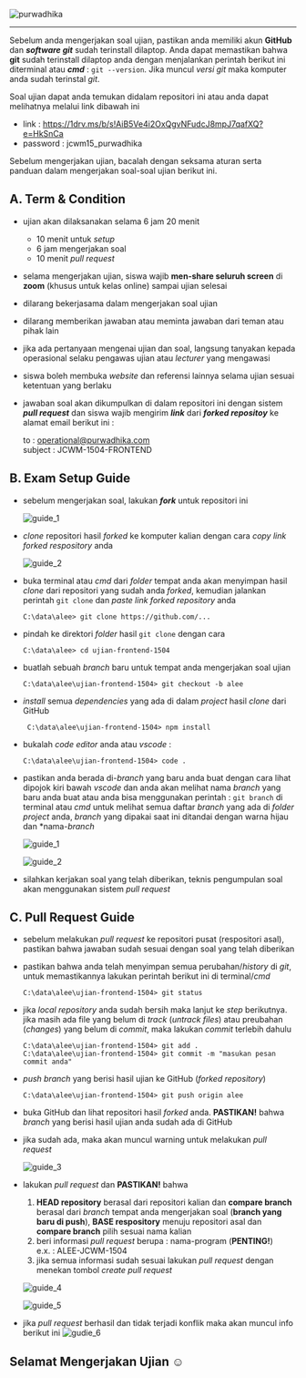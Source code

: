 ![purwadhika](https://dm2302files.storage.live.com/y4mXzhUZVMNL_p9tVgW1HqlEUJa6ppyVCfKnxxFC4x5nfuSs_-NnMTSOFdPq6MIGrxKEZW8uGWVreQ9awWZboO6NydIZpac87UZ48QL0Y40HZv-uJOAAqVADo9m_ZBZ5ThfKAaFnCabsFufrOnkmjwdWVsaFcPVmaha7sQOlW0jmQwbbEGmbVih8UC2ouXKKdRs?width=256&height=39&cropmode=none)

---
Sebelum anda mengerjakan soal ujian, pastikan anda memiliki akun **GitHub** dan ***software git*** sudah terinstall dilaptop. Anda dapat memastikan bahwa **git** sudah terinstall dilaptop anda dengan menjalankan perintah berikut ini diterminal atau ***cmd*** : ``` git --version ```. Jika muncul *versi git* maka komputer anda sudah terinstal *git*.

Soal ujian dapat anda temukan didalam repositori ini atau anda dapat melihatnya melalui link dibawah ini

- link : https://1drv.ms/b/s!AiB5Ve4i2OxQgvNFudcJ8mpJ7qafXQ?e=HkSnCa
- password : jcwm15_purwadhika

Sebelum mengerjakan ujian, bacalah dengan seksama aturan serta panduan dalam mengerjakan soal-soal ujian berikut ini.

## A. Term & Condition
- ujian akan dilaksanakan selama 6 jam 20 menit
    - 10 menit untuk *setup*
    - 6 jam mengerjakan soal
    - 10 menit *pull request*
- selama mengerjakan ujian, siswa wajib **men-share seluruh screen** di **zoom** (khusus untuk kelas online) sampai ujian selesai
- dilarang bekerjasama dalam mengerjakan soal ujian
- dilarang memberikan jawaban atau meminta jawaban dari teman atau pihak lain
- jika ada pertanyaan mengenai ujian dan soal, langsung tanyakan kepada operasional selaku pengawas ujian atau *lecturer* yang mengawasi
- siswa boleh membuka *website* dan referensi lainnya selama ujian sesuai ketentuan yang berlaku
- jawaban soal akan dikumpulkan di dalam repositori ini dengan sistem ***pull request*** dan siswa wajib mengirim ***link*** dari ***forked repositoy*** ke alamat email berikut ini :<br>

    to : operational@purwadhika.com <br>
    subject : JCWM-1504-FRONTEND

## B. Exam Setup Guide
- sebelum mengerjakan soal, lakukan ***fork*** untuk repositori ini

    ![guide_1](https://dm2302files.storage.live.com/y4mPM_i6lwI5k82Ir4gCZ_iG2pyP67UhSVdVDnXxY7pavQzUXOFoRhblnD7tH4UyyvIdMs5jKUeX04maDpMg8lm2xVybajcR4oKSo13SyRlQoizTsMIaBj1oRcS1X3hOXahuJ0S9RM64NNzskC016XEiY8SVoAORMWYw9twz0MNgzgebD8G-fqIiwFdk4n8KSky?width=597&height=341&cropmode=none)

- *clone* repositori hasil *forked* ke komputer kalian dengan cara *copy link forked respository* anda

    ![guide_2](https://dm2302files.storage.live.com/y4mzT4HSyqpKbCUVhsB8KhMhzEWR5SIZ_A_dtPrbBiHa7biMZOL3jZKeAicOezFOJIMPkZBsBjEDSp_Hms7JT4uItEq_k8fCzJDxUEE5mtie2mbf7-bm0E1D3pX_MlHs_AXBvIhe0qcaLxOyuuJpRcazzwAxPPpNMWXcuM4abFazCFPuSSBPksXtRhjjxgzOVbh?width=515&height=339&cropmode=none)

- buka terminal atau *cmd* dari *folder* tempat anda akan menyimpan hasil *clone* dari repositori yang sudah anda *forked*, kemudian jalankan perintah ```git clone``` dan *paste link forked repository* anda

    ```C:\data\alee> git clone https://github.com/...```

- pindah ke direktori *folder* hasil ```git clone``` dengan cara

    ``` C:\data\alee> cd ujian-frontend-1504 ``` 

- buatlah sebuah *branch* baru untuk tempat anda mengerjakan soal ujian

    ``` C:\data\alee\ujian-frontend-1504> git checkout -b alee ```

- *install* semua *dependencies* yang ada di dalam *project* hasil *clone* dari GitHub
    
    ``` C:\data\alee\ujian-frontend-1504> npm install```

- bukalah *code editor* anda atau *vscode* : 

    ``` C:\data\alee\ujian-frontend-1504> code . ```

- pastikan anda berada di-*branch* yang baru anda buat dengan cara lihat dipojok kiri bawah *vscode* dan anda akan melihat nama *branch* yang baru anda buat atau anda bisa menggunakan perintah : ``` git branch ``` di terminal atau *cmd* untuk melihat semua daftar *branch* yang ada di *folder project* anda, *branch* yang dipakai saat ini ditandai dengan warna hijau dan *nama-*branch*

    ![guide_1](https://dm2302files.storage.live.com/y4mTorNOXI0WSTMrSSxOS3W8UVAiJWTfH8IRe-Lj2Ww019HFSWLxdr-vDZ4yLWCFvQ-Iv398wwWa-Yqycn6jZvnODx9p4rXcMEhCiyiXpWgHGvr-zqUx9bNMVDtWAJix6bckKeSJS5GUb3F5hBmSjYekhEWysT8ZLrQNQQmIzKvUMKhN27VRh-gQFo9HJa__k9C?width=556&height=52&cropmode=none)
    
    ![guide_2](https://dm2302files.storage.live.com/y4mnrahhV9vqrSD3voIbCSyXPICxKLlakBAuuVq7HHmKZxWLaN9rVSd7RSj0aJE78qgRbwTwWrdYbAztQdXX0izM6gosefVDbtqqs4VjaTOAdMBOt2rapuVOImKcoPXpy-MA-Pc495WT0qLpYDyGIY0a3oI1_eVShzOS4bw1hdvEsiwxBwriAH9haI2ACkbUiIH?width=502&height=280&cropmode=none)

- silahkan kerjakan soal yang telah diberikan, teknis pengumpulan soal akan menggunakan sistem *pull request*

## C. Pull Request Guide
- sebelum melakukan *pull request* ke repositori pusat (respositori asal), pastikan bahwa jawaban sudah sesuai dengan soal yang telah diberikan
- pastikan bahwa anda telah menyimpan semua perubahan/*history* di *git*, untuk memastikannya lakukan perintah berikut ini di terminal/*cmd*

    ```C:\data\alee\ujian-frontend-1504> git status ```

- jika *local repository* anda sudah bersih maka lanjut ke *step* berikutnya. jika masih ada file yang belum di *track* (*untrack files*) atau preubahan (*changes*) yang belum di *commit*, maka lakukan *commit* terlebih dahulu

    ``` C:\data\alee\ujian-frontend-1504> git add . ``` <br>
    ``` C:\data\alee\ujian-frontend-1504> git commit -m "masukan pesan commit anda" ```

- *push branch* yang berisi hasil ujian ke GitHub (*forked repository*)

    ``` C:\data\alee\ujian-frontend-1504> git push origin alee ```

- buka GitHub dan lihat repositori hasil *forked* anda. **PASTIKAN!** bahwa *branch* yang berisi hasil ujian anda sudah ada di GitHub
- jika sudah ada, maka akan muncul warning untuk melakukan *pull request*

    ![guide_3](https://dm2302files.storage.live.com/y4mGa9MZeTWjTugH7OccfcgOb2Oni0Gutykiq0tuews5srteWd0dNZIAM6knsq4f1BqjX1rz0PHR1bd7qWK7mYR5KwrCUe_Z3VoC4bkQyDaNjuHCCpSvAoIUuHfwg72xr9oU6kmH6dv5Pz9G1uJkFtQmWH4wDqV5xrlh6fDNv-O-oeZpLGnG4cSkJB0fulX_5m4?width=456&height=203&cropmode=none)

- lakukan *pull request* dan **PASTIKAN!** bahwa
    1. **HEAD repository** berasal dari repositori kalian dan **compare branch** berasal dari *branch* tempat anda mengerjakan soal (**branch yang baru di push**), **BASE respository** menuju repositori asal dan **compare branch** pilih sesuai nama kalian
    2. beri informasi *pull request* berupa : nama-program (**PENTING!**)
    <br>e.x. : ALEE-JCWM-1504
    3. jika semua informasi sudah sesuai lakukan *pull request* dengan menekan tombol *create pull request*
    
    ![guide_4](https://dm2302files.storage.live.com/y4mKybOAijDgpGP2j84PvSlei8brxPrTsI4Jf8P3BCXWOaPxEbnk5Q0-8bQ3SHGOqsZn3VLR8WkK9MgX8QB6pKSwHgbRRGqy2YOQjLm9BTbIJrdSwk3FerqDR7P3qYthjL1E0xhVgaU6L1Uwg6bSqvneK5rldYeLTIYLMKfkpD-49n4DRx_Jv-uP8ZqwexPw7lU?width=928&height=430&cropmode=none)

    ![guide_5](https://dm2302files.storage.live.com/y4mGP_Mm82i5exgGL4SR-ClTOcnzJ2D2Rmofi81ze9P_bK8Lpx2PiQAMBVNN5tO3LbrQo-3B41CPQUkwDoV24RvGzk1knFv3mysWCa4gL7P5hrq6u8SS4_FG-8S6bRn8GELKWt2pSH8-4-Mp4cyodlMevpCJMPtjpIw6msnkZOdYujrUeRbX0fgK4CSY3bD7Wyd?width=933&height=597&cropmode=none)

- jika *pull request* berhasil dan tidak terjadi konflik maka akan muncul info berikut ini
    ![gudie_6](https://dm2302files.storage.live.com/y4m6d20-8wJHrBabe5o3boRoyLEkWPCmcvaz6z2nMFp8Qu4gVx9DBkXabQhTI8kDRAiaVshkOKYW5hX67J2SJuzwkD10vvnMPEw36Hb0c4f-sKPyNlpes8wKlB0Rqp6_-Ky1HGsw-rwuxGs-EN0x_50XsI2_ypPTpoaIZiduU-g8LAQS5OeUCdg_xVas0Fen4GY?width=939&height=138&cropmode=none)

## Selamat Mengerjakan Ujian ☺